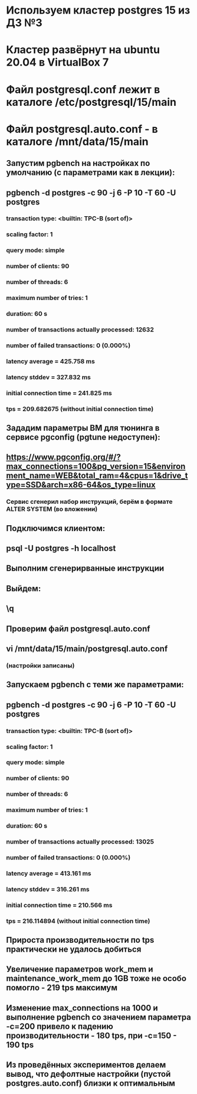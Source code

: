 # Используем кластер postgres 15 из ДЗ №3
# Кластер развёрнут на ubuntu 20.04 в VirtualBox 7
# Файл postgresql.conf лежит в каталоге /etc/postgresql/15/main
# Файл postgresql.auto.conf - в каталоге /mnt/data/15/main

## Запустим pgbench на настройках по умолчанию (с параметрами как в лекции):
## pgbench -d postgres -c 90 -j 6 -P 10 -T 60 -U postgres
### transaction type: <builtin: TPC-B (sort of)>
### scaling factor: 1
### query mode: simple
### number of clients: 90
### number of threads: 6
### maximum number of tries: 1
### duration: 60 s
### number of transactions actually processed: 12632
### number of failed transactions: 0 (0.000%)
### latency average = 425.758 ms
### latency stddev = 327.832 ms
### initial connection time = 241.825 ms
### tps = 209.682675 (without initial connection time)
## Зададим параметры ВМ для тюнинга в сервисе pgconfig (pgtune недоступен):
## https://www.pgconfig.org/#/?max_connections=100&pg_version=15&environment_name=WEB&total_ram=4&cpus=1&drive_type=SSD&arch=x86-64&os_type=linux
### Сервис сгенерил набор инструкций, берём в формате ALTER SYSTEM (во вложении)
## Подключимся клиентом:
## psql -U postgres -h localhost
## Выполним сгенерирванные инструкции
## Выйдем:
## \q
## Проверим файл postgresql.auto.conf
## vi /mnt/data/15/main/postgresql.auto.conf
### (настройки записаны)
## Запускаем pgbench с теми же параметрами:
## pgbench -d postgres -c 90 -j 6 -P 10 -T 60 -U postgres
### transaction type: <builtin: TPC-B (sort of)>
### scaling factor: 1
### query mode: simple
### number of clients: 90
### number of threads: 6
### maximum number of tries: 1
### duration: 60 s
### number of transactions actually processed: 13025
### number of failed transactions: 0 (0.000%)
### latency average = 413.161 ms
### latency stddev = 316.261 ms
### initial connection time = 210.566 ms
### tps = 216.114894 (without initial connection time)
## Прироста производительности по tps практически не удалось добиться
## Увеличение параметров work_mem и maintenance_work_mem до 1GB тоже не особо помогло - 219 tps максимум
## Изменение max_connections на 1000 и выполнение pgbench со значением параметра -c=200 привело к падению производительности - 180 tps, при -с=150 - 190 tps
## Из проведённых экспериментов делаем вывод, что дефолтные настройки (пустой postgres.auto.conf) близки к оптимальным
